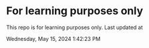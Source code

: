 # For learning purposes only
This repo is for learning purposes only.
Last updated at

Wednesday, May 15, 2024 1:42:23 PM

